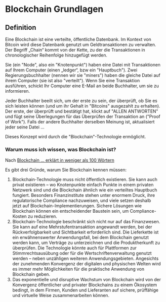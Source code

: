 # Blockchain Grundlagen

## Definition

Eine Blockchain ist eine verteilte, öffentliche Datenbank. Im Kontext von Bitcoin wird diese Datenbank genutzt um Geldtransaktionen zu verwalten. Der Begriff „Chain“ kommt von der Kette, zu der die Transaktionen in chronologischer Reihenfolge hinzugefügt werden.

Sie (ein "Node", also ein "Knotenpunkt") haben eine Datei mit Transaktionen auf Ihrem Computer (einen „ledger“, bzw ein "Hauptbuch"). Zwei Regierungsbuchhalter (nennen wir sie "miners") haben die gleiche Datei auf ihrem Computer (sie ist also "verteilt"). Wenn Sie eine Transaktion ausführen, schickt Ihr Computer eine E-Mail an beide Buchhalter, um sie zu informieren.

Jeder Buchhalter beeilt sich, um der erste zu sein, der überprüft, ob Sie es sich leisten können (und um ihr Gehalt in "Bitcoins" ausgezahlt zu erhalten). Der erste, der überprüft und bestätigt hat, klickt auf "ALLEN ANTWORTEN" und fügt seine Überlegungen für das Überprüfen der Transaktion an ("Proof of Work"). Falls der andere Buchhalter derselben Meinung ist, aktualisiert jeder seine Datei ...

Dieses Konzept wird durch die "Blockchain"-Technologie ermöglicht.

### Warum muss ich wissen, was Blockchain ist?

Nach [Blockchain ... erklärt in weniger als 100 Wörtern](https://www2.deloitte.com/ch/de/pages/strategy-operations/articles/blockchain-explained.html)

Es gibt drei Gründe, warum Sie Blockchain kennen müssen:

1. Blockchain-Technologie muss nicht öffentlich existieren. Sie kann auch privat existieren – wo Knotenpunkte einfach Punkte in einem privaten Netzwerk sind und die Blockchain ähnlich wie ein verteiltes Hauptbuch fungiert. Besonders Finanzinstitute stehen unter enormem Druck, ihre regulatorische Compliance nachzuweisen, und viele setzen deshalb jetzt auf Blockchain-Implementierungen. Sichere Lösungen wie Blockchain können ein entscheidender Baustein sein, um Compliance-Kosten zu reduzieren.
2. Blockchain-Technologie beschränkt sich nicht nur auf das Finanzwesen. Sie kann auf eine Mehrstufentransaktion angewandt werden, bei der Rückverfolgbarkeit und Sichtbarkeit erforderlich sind. Die Lieferkette ist ein erwähnenswerter Anwendungsfall, bei dem Blockchain genutzt werden kann, um Verträge zu unterzeichnen und die Produktherkunft zu überprüfen. Die Technologie könnte auch für Plattformen zur Stimmrechtsausübung oder für die Wertschriftenverwaltung genutzt werden – neben unzähligen weiteren Anwendungsgebieten. Angesichts der zunehmenden Konvergenz der digitalen und physischen Welten wird es immer mehr Möglichkeiten für die praktische Anwendung von Blockchain geben.
3. Das exponentielle und disruptive Wachstum von Blockchain wird von der Konvergenz öffentlicher und privater Blockchains zu einem Ökosystem bedingt, in dem Firmen, Kunden und Lieferanten auf sichere, prüffähige und virtuelle Weise zusammenarbeiten können.
